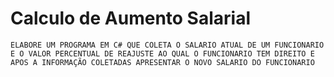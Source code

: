 # Calculo de Aumento Salarial
    ELABORE UM PROGRAMA EM C# QUE COLETA O SALARIO ATUAL DE UM FUNCIONARIO E O VALOR PERCENTUAL DE REAJUSTE AO QUAL O FUNCIONARIO TEM DIREITO E  APOS A INFORMAÇÃO COLETADAS APRESENTAR O NOVO SALARIO DO FUNCIONARIO 
